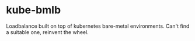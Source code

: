 # kube-bmlb

Loadbalance built on top of kubernetes bare-metal environments. Can't find a suitable one, reinvent the wheel.
